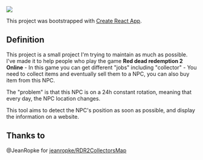 <img src="https://puu.sh/ElY0b/cccc9578bb.png"/>

This project was bootstrapped with [Create React App](https://github.com/facebook/create-react-app).

## Definition

This project is a small project I'm trying to maintain as much as possible. 
I've made it to help people who play the game __Red dead redemption 2 Online__ - In this game you can get different "jobs" including "collector" - You need to collect items and eventually sell them to a NPC, you can also buy item from this NPC. 

The "problem" is that this NPC is on a 24h constant rotation, meaning that every day, the NPC location changes. 

This tool aims to detect the NPC's position as soon as possible, and display the information on a website. 

## Thanks to

@JeanRopke for [jeanropke/RDR2CollectorsMap](https://github.com/jeanropke/RDR2CollectorsMap)

